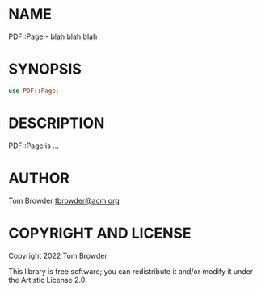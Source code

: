 NAME
====

PDF::Page - blah blah blah

SYNOPSIS
========

```raku
use PDF::Page;
```

DESCRIPTION
===========

PDF::Page is ...

AUTHOR
======

Tom Browder <tbrowder@acm.org>

COPYRIGHT AND LICENSE
=====================

Copyright 2022 Tom Browder

This library is free software; you can redistribute it and/or modify it under the Artistic License 2.0.

